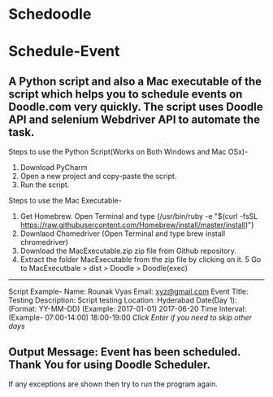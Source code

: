 # Schedoodle
# Schedule-Event
A Python script and also a Mac executable of the script which helps you to schedule events on Doodle.com very quickly.
The script uses Doodle API and selenium Webdriver API to automate the task.
----------------------------------------------------------------------
Steps to use the Python Script(Works on Both Windows and Mac OSx)-
1. Download PyCharm
2. Open a new project and copy-paste the script.
3. Run the script.

Steps to use the Mac Executable-
1. Get Homebrew. Open Terminal and type (/usr/bin/ruby -e "$(curl -fsSL https://raw.githubusercontent.com/Homebrew/install/master/install)")
2. Downlaod Chomedriver (Open Terminal and type brew install chromedriver)
3. Download the MacExecutable.zip zip file from Github repository.
4. Extract the folder MacExecutable from the zip file by clicking on it.
5 Go to MacExecutbale > dist > Doodle > Doodle(exec)
----------------------------------------------------------------------
Script Example-
Name:
Rounak Vyas
Email:
xyz@gmail.com
Event Title:
Testing
Description:
Script testing
Location:
Hyderabad
Date(Day 1):
(Format: YY-MM-DD)
(Example: 2017-01-01)
2017-06-20
Time Interval:
(Example- 07:00-14:00)
18:00-19:00
*Click Enter if you need to skip other days*

Output Message:
Event has been scheduled.
Thank You for using Doodle Scheduler.
-----------------------------------------------------------------------
If any exceptions are shown then try to run the program again.
